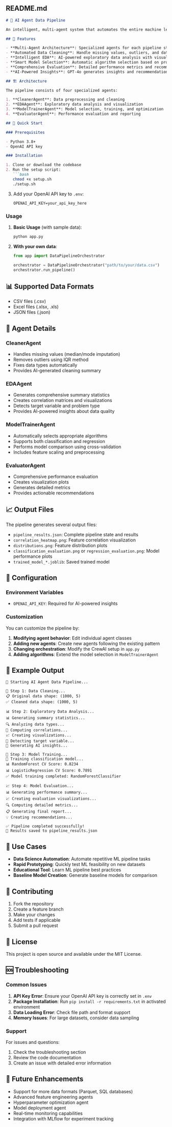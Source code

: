 ## README.md
```markdown
# 🤖 AI Agent Data Pipeline

An intelligent, multi-agent system that automates the entire machine learning pipeline from data cleaning to model evaluation using CrewAI orchestration and OpenAI GPT-4o.

## 🌟 Features

- **Multi-Agent Architecture**: Specialized agents for each pipeline stage
- **Automated Data Cleaning**: Handle missing values, outliers, and data types
- **Intelligent EDA**: AI-powered exploratory data analysis with visualizations
- **Smart Model Selection**: Automatic algorithm selection based on problem type
- **Comprehensive Evaluation**: Detailed performance metrics and recommendations
- **AI-Powered Insights**: GPT-4o generates insights and recommendations throughout

## 🏗️ Architecture

The pipeline consists of four specialized agents:

1. **CleanerAgent**: Data preprocessing and cleaning
2. **EDAAgent**: Exploratory data analysis and visualization
3. **ModelTrainerAgent**: Model selection, training, and optimization
4. **EvaluatorAgent**: Performance evaluation and reporting

## 🚀 Quick Start

### Prerequisites

- Python 3.8+
- OpenAI API key

### Installation

1. Clone or download the codebase
2. Run the setup script:
   ```bash
   chmod +x setup.sh
   ./setup.sh
   ```
3. Add your OpenAI API key to `.env`:
   ```
   OPENAI_API_KEY=your_api_key_here
   ```

### Usage

1. **Basic Usage** (with sample data):
   ```bash
   python app.py
   ```

2. **With your own data**:
   ```python
   from app import DataPipelineOrchestrator
   
   orchestrator = DataPipelineOrchestrator("path/to/your/data.csv")
   orchestrator.run_pipeline()
   ```

## 📊 Supported Data Formats

- CSV files (.csv)
- Excel files (.xlsx, .xls)
- JSON files (.json)

## 🤖 Agent Details

### CleanerAgent
- Handles missing values (median/mode imputation)
- Removes outliers using IQR method
- Fixes data types automatically
- Provides AI-generated cleaning summary

### EDAAgent
- Generates comprehensive summary statistics
- Creates correlation matrices and visualizations
- Detects target variable and problem type
- Provides AI-powered insights about data quality

### ModelTrainerAgent
- Automatically selects appropriate algorithms
- Supports both classification and regression
- Performs model comparison using cross-validation
- Includes feature scaling and preprocessing

### EvaluatorAgent
- Comprehensive performance evaluation
- Creates visualization plots
- Generates detailed metrics
- Provides actionable recommendations

## 📈 Output Files

The pipeline generates several output files:

- `pipeline_results.json`: Complete pipeline state and results
- `correlation_heatmap.png`: Feature correlation visualization
- `distributions.png`: Feature distribution plots
- `classification_evaluation.png` or `regression_evaluation.png`: Model performance plots
- `trained_model_*.joblib`: Saved trained model

## 🔧 Configuration

### Environment Variables

- `OPENAI_API_KEY`: Required for AI-powered insights

### Customization

You can customize the pipeline by:

1. **Modifying agent behavior**: Edit individual agent classes
2. **Adding new agents**: Create new agents following the existing pattern
3. **Changing orchestration**: Modify the CrewAI setup in `app.py`
4. **Adding algorithms**: Extend the model selection in `ModelTrainerAgent`

## 📝 Example Output

```
🚀 Starting AI Agent Data Pipeline...

🧹 Step 1: Data Cleaning...
📋 Original data shape: (1000, 5)
✅ Cleaned data shape: (1000, 5)

📊 Step 2: Exploratory Data Analysis...
📊 Generating summary statistics...
🔍 Analyzing data types...
🔗 Computing correlations...
📈 Creating visualizations...
🎯 Detecting target variable...
🧠 Generating AI insights...

🤖 Step 3: Model Training...
🎯 Training classification model...
📊 RandomForest CV Score: 0.8234
📊 LogisticRegression CV Score: 0.7891
✅ Model training completed: RandomForestClassifier

📈 Step 4: Model Evaluation...
📊 Generating performance summary...
📈 Creating evaluation visualizations...
🔍 Computing detailed metrics...
📋 Generating final report...
💡 Creating recommendations...

✅ Pipeline completed successfully!
💾 Results saved to pipeline_results.json
```

## 🎯 Use Cases

- **Data Science Automation**: Automate repetitive ML pipeline tasks
- **Rapid Prototyping**: Quickly test ML feasibility on new datasets
- **Educational Tool**: Learn ML pipeline best practices
- **Baseline Model Creation**: Generate baseline models for comparison

## 🤝 Contributing

1. Fork the repository
2. Create a feature branch
3. Make your changes
4. Add tests if applicable
5. Submit a pull request

## 📄 License

This project is open source and available under the MIT License.

## 🆘 Troubleshooting

### Common Issues

1. **API Key Error**: Ensure your OpenAI API key is correctly set in `.env`
2. **Package Installation**: Run `pip install -r requirements.txt` in activated environment
3. **Data Loading Error**: Check file path and format support
4. **Memory Issues**: For large datasets, consider data sampling

### Support

For issues and questions:
1. Check the troubleshooting section
2. Review the code documentation
3. Create an issue with detailed error information

## 🔮 Future Enhancements

- Support for more data formats (Parquet, SQL databases)
- Advanced feature engineering agents
- Hyperparameter optimization agent
- Model deployment agent
- Real-time monitoring capabilities
- Integration with MLflow for experiment tracking
```

